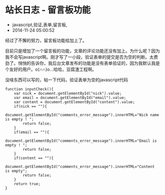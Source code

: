 # 站长日志 - 留言板功能
- javascript,验证,表单,留言板,
- 2014-11-24 05:00:52


经过了不懈的努力，留言板功能给加上了。

目前只是增加了一个留言板的功能，文章的评论功能还没有加上。为什么呢？因为我不会写javascript啊。刚才写了一小段，验证表单的提交是否为空的判断。太费劲了。悄悄的告诉你，我后台文章发布的功能是没有表单验证的，因为我默认我是个友好的用户。o(∩∩)o...哈哈，豆腐渣工程啊。

没啥东西可以写的，帖一下代码，验证表单为空的javascript代码 

    function inputCheck(){
        var nick = document.getElementById("nick").value;
        var email = document.getElementById("email").value;
        var content = document.getElementById("content").value;
        if(nick == ""){
            document.getElementById("comments_error_message").innerHTML="Nick name is empty ! ";
            return false;
        }
        if(email == ""){
            document.getElementById("comments_error_message").innerHTML="Email is empty ! ";
            return false;
        }
        if(content == ""){
            document.getElementById("comments_error_message").innerHTML="Content is empty";
            return false;
        }
        return true;
    }
